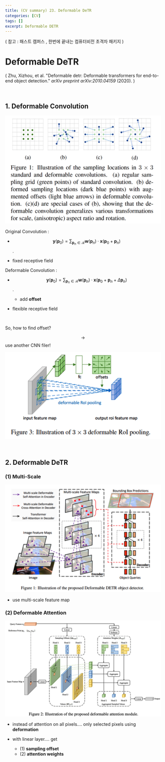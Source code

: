 ```yaml
---
title: (CV summary) 23. Deformable DeTR
categories: [CV]
tags: []
excerpt: Deformable DETR
---
```


<script src="https://cdn.mathjax.org/mathjax/latest/MathJax.js?config=TeX-AMS-MML_HTMLorMML" type="text/javascript"></script>

( 참고 : 패스트 캠퍼스 , 한번에 끝내는 컴퓨터비전 초격차 패키지 )

# Deformable DeTR

( Zhu, Xizhou, et al. "Deformable detr: Deformable transformers for end-to-end object detection." *arXiv preprint arXiv:2010.04159* (2020). )

<br>

## 1. Deformable Convolution

![figure2](/assets/img/cv/cv322.png)

Original Convolution : 

- $$\mathbf{y}\left(\mathbf{p}_{0}\right)=\sum_{\mathbf{p}_{n} \in \mathcal{R}} \mathbf{w}\left(\mathbf{p}_{n}\right) \cdot \mathbf{x}\left(\mathbf{p}_{0}+\mathbf{p}_{n}\right)$$.

- fixed receptive field

Deformable Convolution :

- $$\mathbf{y}\left(\mathbf{p}_{0}\right)=\sum_{\mathbf{p}_{n} \in \mathcal{R}} \mathbf{w}\left(\mathbf{p}_{n}\right) \cdot \mathbf{x}\left(\mathbf{p}_{0}+\mathbf{p}_{n}+\Delta \mathbf{p}_{n}\right)$$.
  - add **offset**

- flexible receptive field

<br>

So, how to find offset?

$$\rightarrow$$ use another CNN filer!

![figure2](/assets/img/cv/cv323.png)

<br>

## 2. Deformable DeTR

### (1) Multi-Scale

![figure2](/assets/img/cv/cv324.png)

- use multi-scale feature map



### (2) Deformable Attention

![figure2](/assets/img/cv/cv325.png)

- instead of attention on all pixels.... only selected pixels using **deformation**

- with linear layer.... get

  - (1) **sampling offset**
  - (2) **attention weights**

  